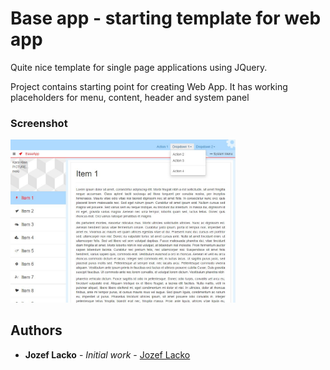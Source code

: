 # Base app - starting template for web app

<p>
	Quite nice template for single page applications using JQuery.
</p>

<p>
	Project contains starting point for creating Web App. It has working placeholders for menu, content, header and system panel
</p>

### Screenshot
<p style='max-width:360px;'>
	<img src="https://github.com/jozeflacko/app-layout/blob/master/img/index.jpg?raw=true" alt="Smiley flower">
</p> 

## Authors

* **Jozef Lacko** - *Initial work* - [Jozef Lacko](https://jozeflacko.github.io)
